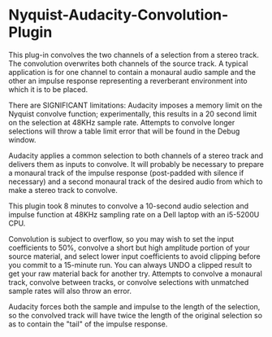 # Nyquist-Audacity-Convolution-Plugin

This plug-in convolves the two channels of a selection from a stereo track.  The convolution overwrites both channels of the source  track.  A typical application is for one channel to contain a monaural audio sample and the other an impulse response representing a reverberant environment into which it is to be placed.

There are SIGNIFICANT limitations:
Audacity imposes a memory limit on the Nyquist convolve function; experimentally, this results in a 20 second limit on the selection at 48KHz sample rate.  Attempts to convolve longer selections will throw a table limit error that will be found in the Debug window.

Audacity applies a common selection to both channels of a stereo track and delivers them as inputs to convolve. It will probably be necessary to prepare a monaural track of the impulse response (post-padded with silence if necessary) and a second monaural track of the desired audio from which to make a stereo track to convolve.

This plugin took 8 minutes to convolve a 10-second audio selection and impulse function at 48KHz sampling rate on a Dell laptop with an i5-5200U CPU.

Convolution is subject to overflow, so you may wish to set the input coefficients to 50%, convolve a short but high amplitude portion of your source material, and select lower input coefficients to avoid clipping before you commit to a 15-minute run. You can always UNDO a clipped result to get your raw material back for another try.  Attempts to convolve a monaural track, convolve between tracks, or convolve selections with unmatched sample rates will also throw an error.

Audacity forces both the sample and impulse to the length of the selection, so the convolved track will have twice the length of the original selection so as to contain the "tail" of the impulse response. 
